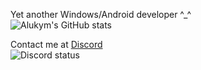 <!--
**Alukym/Alukym** is a ✨ _special_ ✨ repository because its `README.md` (this file) appears on your GitHub profile.

Here are some ideas to get you started:

- 🔭 I’m currently working on ...
- 🌱 I’m currently learning ...
- 👯 I’m looking to collaborate on ...
- 🤔 I’m looking for help with ...
- 💬 Ask me about ...
- 📫 How to reach me: ...
- 😄 Pronouns: ...
- ⚡ Fun fact: ...
-->

Yet another Windows/Android developer ^_^  
![Alukym's GitHub stats](https://github-readme-stats.vercel.app/api?username=Alukym&theme=default&show_icons=true)

Contact me at [Discord](https://discord.com/users/960556545303793714)  
![Discord status](https://lanyard.cnrad.dev/api/960556545303793714)
